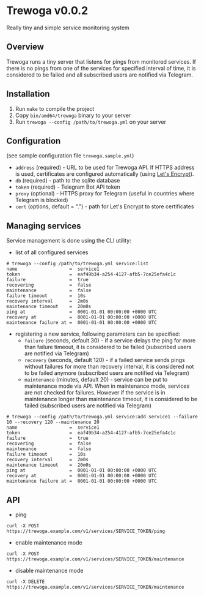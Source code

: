 # Trewoga v0.0.2

Really tiny and simple service monitoring system

## Overview

Trewoga runs a tiny server that listens for pings from monitored services. If
there is no pings from one of the services for specified interval of time, it is
considered to be failed and all subscribed users are notified via Telegram.

## Installation

1. Run `make` to compile the project
2. Copy `bin/amd64/trewoga` binary to your server
3. Run `trewoga --config /path/to/trewoga.yml` on your server

## Configuration

(see sample configuration file `trewoga.sample.yml`)

* `address` (required) - URL to be used for Trewoga API. If HTTPS address is
used, certificates are configured automatically (using
[Let's Encrypt](https://letsencrypt.org)).
* `db` (required) - path to the sqlite database
* `token` (required) - Telegram Bot API token
* `proxy` (optional) - HTTPS proxy for Telegram (useful in countries where
Telegram is blocked)
* `cert` (options, default = ".") - path for Let's Encrypt to store certificates

## Managing services

Service management is done using the CLI utility:

* list of all configured services
```
# trewoga --config /path/to/trewoga.yml service:list
name                   =  service1
token                  =  eaf49b34-a254-4127-afb5-7ce25efa4c1c
failure                =  true
recovering             =  false
maintenance            =  false
failure timeout        =  10s
recovery interval      =  2m0s
maintenance timeout    =  20m0s
ping at                =  0001-01-01 00:00:00 +0000 UTC
recovery at            =  0001-01-01 00:00:00 +0000 UTC
maintenance failure at =  0001-01-01 00:00:00 +0000 UTC
```

* registering a new service, following parameters can be specified:
  * `failure` (seconds, default 30) - if a service delays the ping for more than
  failure timeout, it is considered to be failed (subscribed users are notified
  via Telegram)
  * `recovery` (seconds, default 120) - if a failed service sends pings without
  failures for more than recovery interval, it is considered not to be failed
  anymore (subscribed users are notified via Telegram)
  * `maintenance` (minutes, default 20) - service can be put to maintenance mode
  via API. When in maintenance mode, services are not checked for failures.
  However if the service is in maintenance longer than maintenance timeout, it
  is considered to be failed (subscribed users are notified via Telegram)
```
# trewoga --config /path/to/trewoga.yml service:add service1 --failure 10 --recovery 120 --maintenance 20
name                   =  service1
token                  =  eaf49b34-a254-4127-afb5-7ce25efa4c1c
failure                =  true
recovering             =  false
maintenance            =  false
failure timeout        =  10s
recovery interval      =  2m0s
maintenance timeout    =  20m0s
ping at                =  0001-01-01 00:00:00 +0000 UTC
recovery at            =  0001-01-01 00:00:00 +0000 UTC
maintenance failure at =  0001-01-01 00:00:00 +0000 UTC
```

## API

* ping
```
curl -X POST https://trewoga.example.com/v1/services/SERVICE_TOKEN/ping
```

* enable maintenance mode
```
curl -X POST https://trewoga.example.com/v1/services/SERVICE_TOKEN/maintenance
```

* disable maintenance mode
```
curl -X DELETE https://trewoga.example.com/v1/services/SERVICE_TOKEN/maintenance
```
